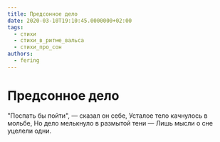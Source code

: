 ```yaml
---
title: Предсонное дело
date: 2020-03-10T19:10:45.0000000+02:00
tags:
  - стихи
  - стихи_в_ритме_вальса
  - стихи_про_сон
authors:
  - fering
---
```

# Предсонное дело

"Поспать бы пойти", — сказал он себе,
Усталое тело качнулось в мольбе,
Но дело мелькнуло в размытой тени —
Лишь мысли о сне уцелели одни.